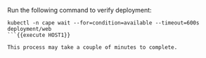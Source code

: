 Run the following command to verify deployment:

```
kubectl -n cape wait --for=condition=available --timeout=600s deployment/web
```{{execute HOST1}}

This process may take a couple of minutes to complete.


